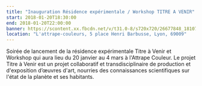 ```yaml
---
title: "Inauguration Résidence expérimentale / Workshop TITRE A VENIR"
start: 2018-01-20T18:30:00
end: 2018-01-20T22:00:00
banner: https://scontent.xx.fbcdn.net/v/t31.0-8/s720x720/26677848_181072485959685_4258071209753234674_o.jpg?oh=efce49163e189b7bd973ae69708d5184&oe=5B165DE4
location: "L'attrape-couleurs, 5 place Henri Barbusse, Lyon, 69009"
---
```

 Soirée de lancement de la résidence expérimentale Titre à Venir et Workshop qui aura lieu du 20 janvier au 4 mars à l'Attrape Couleur.  Le projet Titre à Venir est un projet collaboratif et transdisciplinaire de production et d'exposition d’œuvres d'art, nourries des connaissances scientifiques sur l'état de la planète et ses habitants.
